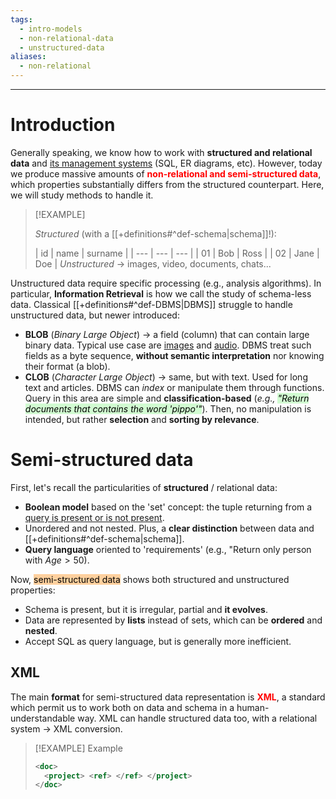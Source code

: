 ```yaml
---
tags:
  - intro-models
  - non-relational-data
  - unstructured-data
aliases:
  - non-relational
---
```

---

# Introduction


Generally speaking, we know how to work with **structured and relational data** and [its management systems](https://www.notion.so/hyspxt/Basi-di-Dati-9-CFU-3ab24755a0a34f2eafb102b2c03d67cf) (SQL, ER diagrams, etc). However, today we produce massive amounts of <b style="color: red;">non-relational and semi-structured data</b>, which properties substantially differs from the structured counterpart. Here, we will study methods to handle it.

> [!EXAMPLE]
> 
> *Structured* (with a [[+definitions#^def-schema|schema]]!):
> 
>|  id   |   name  | surname |
| --- | --- | --- |
|   01  |  Bob    | Ross |
|   02  |  Jane    | Doe |
> *Unstructured* -> images, video, documents, chats...
> 

Unstructured data require specific processing (e.g., analysis algorithms). In particular, **Information Retrieval** is how we call the study of schema-less data. Classical [[+definitions#^def-DBMS|DBMS]] struggle to handle unstructured data, but newer introduced:
- **BLOB** (*Binary Large Object*) -> a field (column) that can contain large binary data. Typical use case are <u>images</u> and <u>audio</u>. DBMS treat such fields as a byte sequence, **without semantic interpretation** nor knowing their format (a blob).
- **CLOB** (*Character Large Object*) -> same, but with text. Used for long text and articles. DBMS can *index* or manipulate them through functions.
Query in this area are simple and **classification-based** (*e.g., <mark style="background: #BBFABBA6;">"Return documents that contains the word 'pippo'"</mark>*). Then, no manipulation is intended, but rather **selection** and **sorting by relevance**.


# Semi-structured data


First, let's recall the particularities of **structured** / relational data:
- **Boolean model** based on the 'set' concept: the tuple returning from a <u>query is present or is not present</u>. 
- Unordered and not nested. Plus, a **clear distinction** between data and [[+definitions#^def-schema|schema]].
- **Query language** oriented to 'requirements' (e.g., "Return only person with $Age >50$).

Now, <mark style="background: #FFB86CA6;">semi-structured data</mark> shows both structured and unstructured properties:
- Schema is present, but it is irregular, partial and **it evolves**.
- Data are represented by **lists** instead of sets, which can be **ordered** and **nested**.
- Accept SQL as query language, but is generally more inefficient.

## XML

The main **format** for semi-structured data representation is <b style="color:red">XML</b>, a standard which permit us to work both on data and schema in a human-understandable way. XML can handle structured data too, with a relational system -> XML conversion.

> [!EXAMPLE] Example
> ```XML
> <doc>
> 	<project> <ref> </ref> </project>
> </doc>
> ```

































[^1]: 

